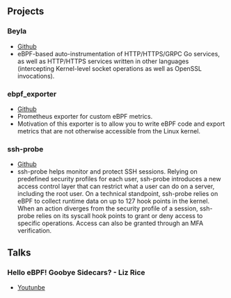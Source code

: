 ## Projects
### Beyla
- [Github](https://github.com/grafana/beyla)
- eBPF-based auto-instrumentation of HTTP/HTTPS/GRPC Go services, as well as HTTP/HTTPS services written in other languages (intercepting Kernel-level socket operations as well as OpenSSL invocations).

### ebpf_exporter
- [Github](https://github.com/cloudflare/ebpf_exporter)
- Prometheus exporter for custom eBPF metrics.
- Motivation of this exporter is to allow you to write eBPF code and export metrics that are not otherwise accessible from the Linux kernel.

### ssh-probe
- [Github](https://github.com/Gui774ume/ssh-probe)
- ssh-probe helps monitor and protect SSH sessions. Relying on predefined security profiles for each user, ssh-probe introduces a new access control layer that can restrict what a user can do on a server, including the root user. On a technical standpoint, ssh-probe relies on eBPF to collect runtime data on up to 127 hook points in the kernel. When an action diverges from the security profile of a session, ssh-probe relies on its syscall hook points to grant or deny access to specific operations. Access can also be granted through an MFA verification.


## Talks
### Hello eBPF! Goobye Sidecars? - Liz Rice
- [Youtunbe](https://www.youtube.com/watch?v=0JFd0W2CcMw)
